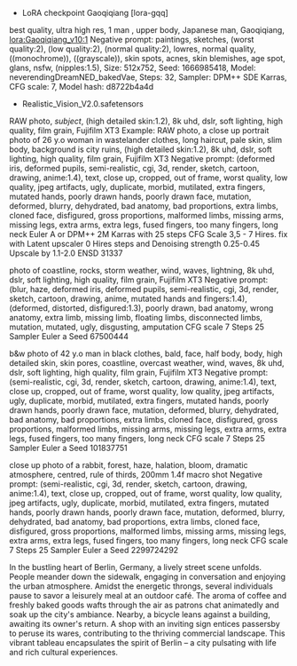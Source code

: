 - LoRA checkpoint Gaoqiqiang [lora-gqq]

best quality, ultra high res,  1 man  , upper body, Japanese man, Gaoqiqiang,  <lora:Gaoqiqiang_v10:1>
Negative prompt: paintings, sketches, (worst quality:2), (low quality:2), (normal quality:2), lowres, normal quality, ((monochrome)), ((grayscale)), skin spots, acnes, skin blemishes, age spot, glans, nsfw, (nipples:1.5),
Size: 512x752, Seed: 1666985418, Model: neverendingDreamNED_bakedVae, Steps: 32, Sampler: DPM++ SDE Karras, CFG scale: 7, Model hash: d8722b4a4d

- Realistic_Vision_V2.0.safetensors

RAW photo, *subject*, (high detailed skin:1.2), 8k uhd, dslr, soft lighting, high quality, film grain, Fujifilm XT3
Example: RAW photo, a close up portrait photo of 26 y.o woman in wastelander clothes, long haircut, pale skin, slim body, background is city ruins, (high detailed skin:1.2), 8k uhd, dslr, soft lighting, high quality, film grain, Fujifilm XT3
Negative prompt: (deformed iris, deformed pupils, semi-realistic, cgi, 3d, render, sketch, cartoon, drawing, anime:1.4), text, close up, cropped, out of frame, worst quality, low quality, jpeg artifacts, ugly, duplicate, morbid, mutilated, extra fingers, mutated hands, poorly drawn hands, poorly drawn face, mutation, deformed, blurry, dehydrated, bad anatomy, bad proportions, extra limbs, cloned face, disfigured, gross proportions, malformed limbs, missing arms, missing legs, extra arms, extra legs, fused fingers, too many fingers, long neck
Euler A or DPM++ 2M Karras with 25 steps
CFG Scale 3,5 - 7
Hires. fix with Latent upscaler
0 Hires steps and Denoising strength 0.25-0.45
Upscale by 1.1-2.0
ENSD 31337

photo of coastline, rocks, storm weather, wind, waves, lightning, 8k uhd, dslr, soft lighting, high quality, film grain, Fujifilm XT3
Negative prompt: (blur, haze, deformed iris, deformed pupils, semi-realistic, cgi, 3d, render, sketch, cartoon, drawing, anime, mutated hands and fingers:1.4), (deformed, distorted, disfigured:1.3), poorly drawn, bad anatomy, wrong anatomy, extra limb, missing limb, floating limbs, disconnected limbs, mutation, mutated, ugly, disgusting, amputation
CFG scale 7
Steps 25
Sampler Euler a
Seed 67500444

b&w photo of 42 y.o man in black clothes, bald, face, half body, body, high detailed skin, skin pores, coastline, overcast weather, wind, waves, 8k uhd, dslr, soft lighting, high quality, film grain, Fujifilm XT3
Negative prompt: (semi-realistic, cgi, 3d, render, sketch, cartoon, drawing, anime:1.4), text, close up, cropped, out of frame, worst quality, low quality, jpeg artifacts, ugly, duplicate, morbid, mutilated, extra fingers, mutated hands, poorly drawn hands, poorly drawn face, mutation, deformed, blurry, dehydrated, bad anatomy, bad proportions, extra limbs, cloned face, disfigured, gross proportions, malformed limbs, missing arms, missing legs, extra arms, extra legs, fused fingers, too many fingers, long neck
CFG scale 7
Steps 25
Sampler Euler a
Seed 101837751

close up photo of a rabbit, forest, haze, halation, bloom, dramatic atmosphere, centred, rule of thirds, 200mm 1.4f macro shot
Negative prompt: (semi-realistic, cgi, 3d, render, sketch, cartoon, drawing, anime:1.4), text, close up, cropped, out of frame, worst quality, low quality, jpeg artifacts, ugly, duplicate, morbid, mutilated, extra fingers, mutated hands, poorly drawn hands, poorly drawn face, mutation, deformed, blurry, dehydrated, bad anatomy, bad proportions, extra limbs, cloned face, disfigured, gross proportions, malformed limbs, missing arms, missing legs, extra arms, extra legs, fused fingers, too many fingers, long neck
CFG scale 7
Steps 25
Sampler Euler a
Seed 2299724292




In the bustling heart of Berlin, Germany, a lively street scene unfolds. People meander down the sidewalk, engaging in conversation and enjoying the urban atmosphere. Amidst the energetic throngs, several individuals pause to savor a leisurely meal at an outdoor café. The aroma of coffee and freshly baked goods wafts through the air as patrons chat animatedly and soak up the city's ambiance. Nearby, a bicycle leans against a building, awaiting its owner's return. A shop with an inviting sign entices passersby to peruse its wares, contributing to the thriving commercial landscape. This vibrant tableau encapsulates the spirit of Berlin – a city pulsating with life and rich cultural experiences.
